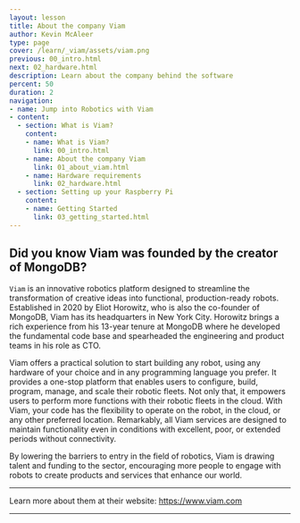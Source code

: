 ```yaml
---
layout: lesson
title: About the company Viam
author: Kevin McAleer
type: page
cover: /learn/_viam/assets/viam.png
previous: 00_intro.html
next: 02_hardware.html
description: Learn about the company behind the software
percent: 50
duration: 2
navigation:
- name: Jump into Robotics with Viam
- content:
  - section: What is Viam?
    content:
    - name: What is Viam?
      link: 00_intro.html
    - name: About the company Viam
      link: 01_about_viam.html
    - name: Hardware requirements
      link: 02_hardware.html
  - section: Setting up your Raspberry Pi
    content:
    - name: Getting Started
      link: 03_getting_started.html
---
```



## Did you know Viam was founded by the creator of MongoDB?

`Viam` is an innovative robotics platform designed to streamline the transformation of creative ideas into functional, production-ready robots. Established in 2020 by Eliot Horowitz, who is also the co-founder of MongoDB, Viam has its headquarters in New York City. Horowitz brings a rich experience from his 13-year tenure at MongoDB where he developed the fundamental code base and spearheaded the engineering and product teams in his role as CTO.

Viam offers a practical solution to start building any robot, using any hardware of your choice and in any programming language you prefer. It provides a one-stop platform that enables users to configure, build, program, manage, and scale their robotic fleets. Not only that, it empowers users to perform more functions with their robotic fleets in the cloud. With Viam, your code has the flexibility to operate on the robot, in the cloud, or any other preferred location. Remarkably, all Viam services are designed to maintain functionality even in conditions with excellent, poor, or extended periods without connectivity.

By lowering the barriers to entry in the field of robotics, Viam is drawing talent and funding to the sector, encouraging more people to engage with robots to create products and services that enhance our world.

---

Learn more about them at their website: <https://www.viam.com>

---
